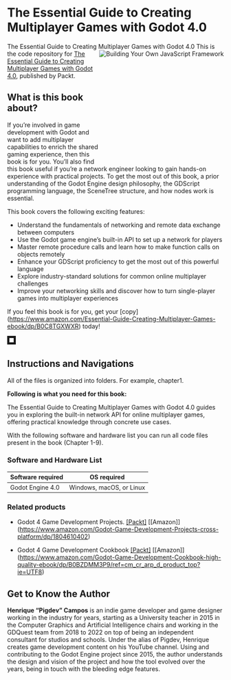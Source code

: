 # The Essential Guide to Creating Multiplayer Games with Godot 4.0
The Essential Guide to Creating Multiplayer Games with Godot 4.0
<a href="https://www.packtpub.com/product/the-essential-guide-to-creating-multiplayer-games-with-godot-4.0/9781803232614"><img src="https://static.packt-cdn.com/products/9781803232614/cover/smaller" alt="Building Your Own JavaScript Framework" height="256px" align="right"></a>
This is the code repository for [The Essential Guide to Creating Multiplayer Games with Godot 4.0](https://www.packtpub.com/product/the-essential-guide-to-creating-multiplayer-games-with-godot-4.0/9781803232614), published by Packt.

## What is this book about?
If you’re involved in game development with Godot and want to add multiplayer capabilities to enrich the shared gaming experience, then this book is for you. You’ll also find this book useful if you’re a network engineer looking to gain hands-on experience with practical projects. To get the most out of this book, a prior understanding of the Godot Engine design philosophy, the GDScript programming language, the SceneTree structure, and how nodes work is essential.	

This book covers the following exciting features:
* Understand the fundamentals of networking and remote data exchange between computers
* Use the Godot game engine’s built-in API to set up a network for players
* Master remote procedure calls and learn how to make function calls on objects remotely
* Enhance your GDScript proficiency to get the most out of this powerful language
* Explore industry-standard solutions for common online multiplayer challenges
* Improve your networking skills and discover how to turn single-player games into multiplayer experiences

If you feel this book is for you, get your [copy] (https://www.amazon.com/Essential-Guide-Creating-Multiplayer-Games-ebook/dp/B0C8TGXWXR) today!

<a href="https://www.packtpub.com/?utm_source=github&utm_medium=banner&utm_campaign=GitHubBanner"><img src="https://raw.githubusercontent.com/PacktPublishing/GitHub/master/GitHub.png" 
alt="https://www.packtpub.com/" border="5" /></a>


## Instructions and Navigations
All of the files is organized into folders. For example, chapter1.


**Following is what you need for this book:**

The Essential Guide to Creating Multiplayer Games with Godot 4.0 guides you in exploring the built-in network API for online multiplayer games, offering practical knowledge through concrete use cases.

With the following software and hardware list you can run all code files present in the book (Chapter 1-9).

### Software and Hardware List
| Software required                    | OS required                         |
| ------------------------------------ | ----------------------------------- |
| Godot Engine 4.0                     | Windows, macOS, or Linux            |


### Related products <Other books you may enjoy>
* Godot 4 Game Development Projects.  [[Packt]](https://www.packtpub.com/product/godot-4-game-development-projects/9781804610404) [[Amazon]] (https://www.amazon.com/Godot-Game-Development-Projects-cross-platform/dp/1804610402)

* Godot 4 Game Development Cookbook [[Packt]](https://www.packtpub.com/product/godot-4-game-development-cookbook/9781838826079) [[Amazon]] (https://www.amazon.com/Godot-Game-Development-Cookbook-high-quality-ebook/dp/B0BZDMM3P9/ref=cm_cr_arp_d_product_top?ie=UTF8)

## Get to Know the Author
**Henrique “Pigdev” Campos** is an indie game developer and game designer working in the industry for years, starting as a University teacher in 2015 in the Computer Graphics and Artificial Intelligence chairs and working in the GDQuest team from 2018 to 2022 on top of being an independent consultant for studios and schools. Under the alias of Pigdev, Henrique creates game development content on his YouTube channel. Using and contributing to the Godot Engine project since 2015, the author understands the design and vision of the project and how the tool evolved over the years, being in touch with the bleeding edge features.
